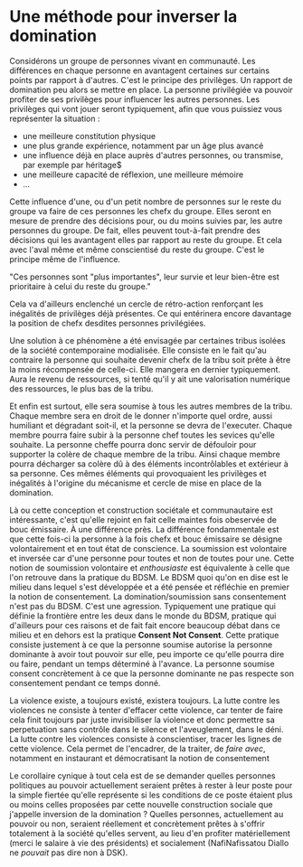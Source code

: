 # Une méthode pour inverser la domination

Considérons un groupe de personnes vivant en communauté.
Les différences en chaque personne en avantagent certaines sur certains points par rapport à d'autres.
C'est le principe des privilèges.
Un rapport de domination peu alors se mettre en place.
La personne privilégiée va pouvoir profiter de ses privilèges pour influencer les autres personnes.
Les privilèges qui vont jouer seront typiquement,
afin que vous puissiez vous représenter la situation :

- une meilleure constitution physique
- une plus grande expérience, notamment par un âge plus avancé
- une influence déjà en place auprès d'autres personnes, ou transmise, par exemple par héritage$
- une meilleure capacité de réflexion, une meilleure mémoire
- ...

Cette influence d'une, ou d'un petit nombre de personnes sur le reste du groupe
va faire de ces personnes les chefx du groupe.
Elles seront en mesure de prendre des décisions pour, ou du moins suivies par, les autre personnes du groupe.
De fait, elles peuvent tout-à-fait prendre des décisions qui les avantagent elles par rapport au reste du groupe.
Et cela avec l'aval même et même conscientisé du reste du groupe. C'est le principe même de l'influence.

"Ces personnes sont "plus importantes", leur survie et leur bien-être est prioritaire à celui du reste du groupe."

Cela va d'ailleurs enclenché un cercle de rétro-action renforçant les inégalités de privilèges déjà présentes.
Ce qui entérinera encore davantage la position de chefx desdites personnes privilégiées.

Une solution à ce phénomène a été envisagée par certaines tribus isolées de la société contemporaine modialisée.
Elle consiste en le fait qu'au contraire la personne qui souhaite devenir chefx de la tribu
soit prête à être la moins récompensée de celle-ci.
Elle mangera en dernier typiquement.
Aura le revenu de ressources, si tenté qu'il y ait une valorisation numérique des ressources, le plus bas de la tribu.

Et enfin est surtout, elle sera soumise à tous les autres membres de la tribu.
Chaque membre sera en droit de le donner n'importe quel ordre, aussi humiliant et dégradant soit-il,
et la personne se devra de l'executer.
Chaque membre pourra faire subir à la personne chef toutes les sevices qu'elle souhaite.
La personne cheffe pourra donc servir de défouloir pour supporter la colère de chaque membre de la tribu.
Ainsi chaque membre pourra décharger sa colère dû à des éléments incontrôlables et extérieur à sa personne.
Ces mêmes éléments qui provoquaient les privilèges et inégalités à l'origine
du mécanisme et cercle de mise en place de la domination.

Là ou cette conception et construction sociétale et communautaire est intéressante,
c'est qu'elle rejoint en fait celle maintes fois obeservée de bouc émissaire.
À une différence près.
La différence fondammentale est que cette fois-ci la personne à la fois chefx et bouc émissaire
se désigne volontairement et en tout état de conscience.
La soumission est volontaire et inversée car d'une personne pour toutes et non de toutes pour une.
Cette notion de soumission volontaire et *enthousiaste* est équivalente à celle que l'on retrouve
dans la pratique du BDSM.
Le BDSM quoi qu'on en dise est le milieu dans lequel s'est développée et a été pensée et réfléchie en premier
la notion de consentement.
La domination/soumission sans consentement n'est pas du BDSM.
C'est une agression.
Typiquement une pratique qui définie la frontière entre les deux dans le monde du BDSM,
pratique qui d'ailleurs pour ces raisons et de fait fait encore beaucoup débat dans ce milieu et en dehors
est la pratique **Consent Not Consent**.
Cette pratique consiste justement à ce que la personne soumise autorise la personne dominante
à avoir tout pouvoir sur elle, peu importe ce qu'elle pourra dire ou faire, pendant un temps déterminé à l'avance.
La personne soumise consent concrètement
à ce que la personne dominante ne pas respecte son consentement pendant ce temps donné.

La violence existe, a toujours existé, existera toujours.
La lutte contre les violences ne consiste à tenter d'effacer cette violence,
car tenter de faire cela finit toujours par juste invisibiliser la violence
et donc permettre sa perpetuation sans contrôle dans le silence et l'aveuglement, dans le déni.
La lutte contre les violences consiste à conscientiser, tracer les lignes de cette violence.
Cela permet de l'encadrer, de la traiter, de *faire avec*,
notamment en instaurant et démocratisant la notion de consentement

Le corollaire cynique à tout cela est de se demander
quelles personnes politiques au pouvoir actuellement
seraient prêtes à rester à leur poste pour la simple fiertée qu'elle représente
si les conditions de ce poste étaient plus ou moins celles proposées par cette nouvelle construction sociale
que j'appelle inversion de la domination ?
Quelles personnes, actuellement au pouvoir ou non, seraient réellement et concrètement prêtes
à s'offrir totalement à la société qu'elles servent,
au lieu d'en profiter matériellement (merci le salaire à vie des présidents) et socialement
(NafiNafissatou Diallo ne *pouvait* pas dire non à DSK).
